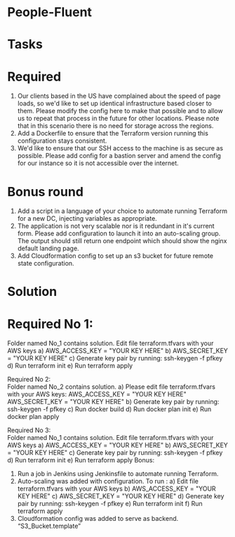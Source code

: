 # People-Fluent


# Tasks
# Required
1.	Our clients based in the US have complained about the speed of page loads, so we'd like to set up identical infrastructure based closer to them. Please modify the config here to make that possible and to allow us to repeat that process in the future for other locations. Please note that in this scenario there is no need for storage across the regions.
2.	Add a Dockerfile to ensure that the Terraform version running this configuration stays consistent.
3.	We'd like to ensure that our SSH access to the machine is as secure as possible. Please add config for a bastion server and amend the config for our instance so it is not accessible over the internet.
# Bonus round
1.	Add a script in a language of your choice to automate running Terraform for a new DC, injecting variables as appropriate.
2.	The application is not very scalable nor is it redundant in it's current form. Please add configuration to launch it into an auto-scaling group. The output should still return one endpoint which should show the nginx default landing page.
3.	Add Cloudformation config to set up an s3 bucket for future remote state configuration.

# Solution
# Required No 1:	
Folder named No_1 contains solution. Edit file terraform.tfvars with your AWS keys
a)	AWS_ACCESS_KEY = "YOUR KEY HERE"
b)	AWS_SECRET_KEY = "YOUR KEY HERE"
c)	Generate key pair by running:
		ssh-keygen -f pfkey
d)	Run terraform init
e)	Run terraform apply

Required No 2:	
Folder named No_2 contains solution. 
a)	Please edit file terraform.tfvars with your AWS keys:
	AWS_ACCESS_KEY = "YOUR KEY HERE"
AWS_SECRET_KEY = "YOUR KEY HERE"
b)	Generate key pair by running:
	ssh-keygen -f pfkey
c)	Run docker build
d)	Run docker plan init
e)	Run docker plan apply

Required No 3:	
Folder named No_1 contains solution. Edit file terraform.tfvars with your AWS keys
a)	AWS_ACCESS_KEY = "YOUR KEY HERE"
b)	AWS_SECRET_KEY = "YOUR KEY HERE"
c)	Generate key pair by running:
		ssh-keygen -f pfkey
d)	Run terraform init
e)	Run terraform apply
Bonus:	
1.	Run a job in Jenkins using Jenkinsfile to automate running Terraform.
2.	Auto-scaling was added with configuration. To run :
a)	Edit file terraform.tfvars with your AWS keys
b)	AWS_ACCESS_KEY = "YOUR KEY HERE"
c)	AWS_SECRET_KEY = "YOUR KEY HERE"
d)	Generate key pair by running:
		ssh-keygen -f pfkey
e)	Run terraform init
f)	Run terraform apply
3.	Cloudformation config was added to serve as backend. “S3_Bucket.template”
